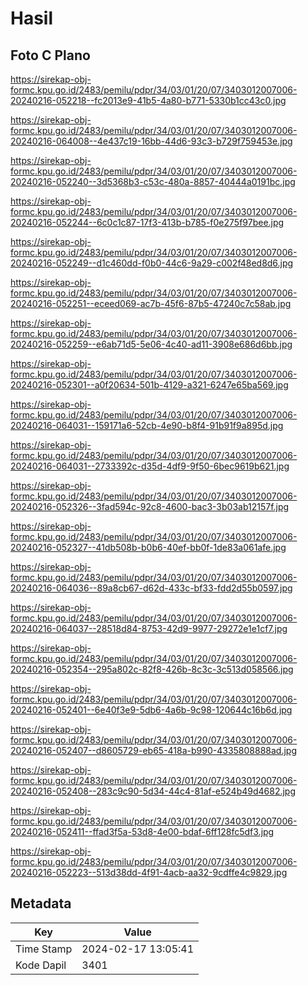 # Hasil

## Foto C Plano

https://sirekap-obj-formc.kpu.go.id/2483/pemilu/pdpr/34/03/01/20/07/3403012007006-20240216-052218--fc2013e9-41b5-4a80-b771-5330b1cc43c0.jpg

https://sirekap-obj-formc.kpu.go.id/2483/pemilu/pdpr/34/03/01/20/07/3403012007006-20240216-064008--4e437c19-16bb-44d6-93c3-b729f759453e.jpg

https://sirekap-obj-formc.kpu.go.id/2483/pemilu/pdpr/34/03/01/20/07/3403012007006-20240216-052240--3d5368b3-c53c-480a-8857-40444a0191bc.jpg

https://sirekap-obj-formc.kpu.go.id/2483/pemilu/pdpr/34/03/01/20/07/3403012007006-20240216-052244--6c0c1c87-17f3-413b-b785-f0e275f97bee.jpg

https://sirekap-obj-formc.kpu.go.id/2483/pemilu/pdpr/34/03/01/20/07/3403012007006-20240216-052249--d1c460dd-f0b0-44c6-9a29-c002f48ed8d6.jpg

https://sirekap-obj-formc.kpu.go.id/2483/pemilu/pdpr/34/03/01/20/07/3403012007006-20240216-052251--eceed069-ac7b-45f6-87b5-47240c7c58ab.jpg

https://sirekap-obj-formc.kpu.go.id/2483/pemilu/pdpr/34/03/01/20/07/3403012007006-20240216-052259--e6ab71d5-5e06-4c40-ad11-3908e686d6bb.jpg

https://sirekap-obj-formc.kpu.go.id/2483/pemilu/pdpr/34/03/01/20/07/3403012007006-20240216-052301--a0f20634-501b-4129-a321-6247e65ba569.jpg

https://sirekap-obj-formc.kpu.go.id/2483/pemilu/pdpr/34/03/01/20/07/3403012007006-20240216-064031--159171a6-52cb-4e90-b8f4-91b91f9a895d.jpg

https://sirekap-obj-formc.kpu.go.id/2483/pemilu/pdpr/34/03/01/20/07/3403012007006-20240216-064031--2733392c-d35d-4df9-9f50-6bec9619b621.jpg

https://sirekap-obj-formc.kpu.go.id/2483/pemilu/pdpr/34/03/01/20/07/3403012007006-20240216-052326--3fad594c-92c8-4600-bac3-3b03ab12157f.jpg

https://sirekap-obj-formc.kpu.go.id/2483/pemilu/pdpr/34/03/01/20/07/3403012007006-20240216-052327--41db508b-b0b6-40ef-bb0f-1de83a061afe.jpg

https://sirekap-obj-formc.kpu.go.id/2483/pemilu/pdpr/34/03/01/20/07/3403012007006-20240216-064036--89a8cb67-d62d-433c-bf33-fdd2d55b0597.jpg

https://sirekap-obj-formc.kpu.go.id/2483/pemilu/pdpr/34/03/01/20/07/3403012007006-20240216-064037--28518d84-8753-42d9-9977-29272e1e1cf7.jpg

https://sirekap-obj-formc.kpu.go.id/2483/pemilu/pdpr/34/03/01/20/07/3403012007006-20240216-052354--295a802c-82f8-426b-8c3c-3c513d058566.jpg

https://sirekap-obj-formc.kpu.go.id/2483/pemilu/pdpr/34/03/01/20/07/3403012007006-20240216-052401--6e40f3e9-5db6-4a6b-9c98-120644c16b6d.jpg

https://sirekap-obj-formc.kpu.go.id/2483/pemilu/pdpr/34/03/01/20/07/3403012007006-20240216-052407--d8605729-eb65-418a-b990-4335808888ad.jpg

https://sirekap-obj-formc.kpu.go.id/2483/pemilu/pdpr/34/03/01/20/07/3403012007006-20240216-052408--283c9c90-5d34-44c4-81af-e524b49d4682.jpg

https://sirekap-obj-formc.kpu.go.id/2483/pemilu/pdpr/34/03/01/20/07/3403012007006-20240216-052411--ffad3f5a-53d8-4e00-bdaf-6ff128fc5df3.jpg

https://sirekap-obj-formc.kpu.go.id/2483/pemilu/pdpr/34/03/01/20/07/3403012007006-20240216-052223--513d38dd-4f91-4acb-aa32-9cdffe4c9829.jpg


## Metadata

| Key        | Value               |
| ---------- | ------------------- |
| Time Stamp | 2024-02-17 13:05:41 |
| Kode Dapil | 3401                |



